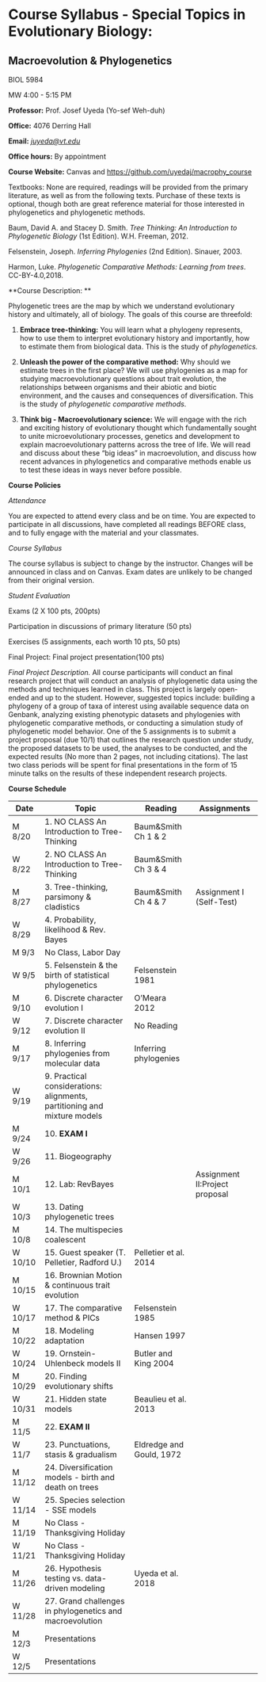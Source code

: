 # Course Syllabus - Special Topics in Evolutionary Biology:

## Macroevolution & Phylogenetics

BIOL 5984

MW 4:00 - 5:15 PM

**Professor:** Prof. Josef Uyeda (Yo-sef Weh-duh)

**Office:** 4076 Derring Hall

**Email:** [*juyeda@vt.edu*](mailto:juyeda@vt.edu)

**Office hours:** By appointment

**Course Website:** Canvas and https://github.com/uyedaj/macrophy_course

Textbooks: None are required, readings will be provided from the primary
literature, as well as from the following texts. Purchase of these texts
is optional, though both are great reference material for those
interested in phylogenetics and phylogenetic methods.

Baum, David A. and Stacey D. Smith. *Tree Thinking: An Introduction to
Phylogenetic Biology* (1st Edition). W.H. Freeman, 2012.

Felsenstein, Joseph. *Inferring Phylogenies* (2nd Edition). Sinauer,
2003.

Harmon, Luke. *Phylogenetic Comparative Methods: Learning from trees*. CC-BY-4.0,2018.

**Course Description: **

Phylogenetic trees are the map by which we understand evolutionary
history and ultimately, all of biology. The goals of this course are
threefold:

1.  **Embrace tree-thinking:** You will learn what a phylogeny
    represents, how to use them to interpret evolutionary history and
    importantly, how to estimate them from biological data. This is the
    study of *phylogenetics.*

2.  **Unleash the power of the comparative method:** Why should we
    estimate trees in the first place? We will use phylogenies as a map
    for studying macroevolutionary questions about trait evolution, the
    relationships between organisms and their abiotic and biotic
    environment, and the causes and consequences of diversification.
    This is the study of *phylogenetic comparative methods*.

3.  **Think big - Macroevolutionary science:** We will engage with the
    rich and exciting history of evolutionary thought which
    fundamentally sought to unite microevolutionary processes, genetics
    and development to explain macroevolutionary patterns across the
    tree of life. We will read and discuss about these “big ideas” in
    macroevolution, and discuss how recent advances in phylogenetics and
    comparative methods enable us to test these ideas in ways never
    before possible.

**Course Policies**

*Attendance*

You are expected to attend every class and be on time. You are expected
to participate in all discussions, have completed all readings BEFORE
class, and to fully engage with the material and your classmates.

*Course Syllabus*

The course syllabus is subject to change by the instructor. Changes will
be announced in class and on Canvas. Exam dates are unlikely to be
changed from their original version.

*Student Evaluation*

Exams (2 X 100 pts, 200pts)

Participation in discussions of primary literature (50 pts)

Exercises (5 assignments, each worth 10 pts, 50 pts)

Final Project: Final project presentation(100 pts)

*Final Project Description.* All course participants will conduct an
final research project that will conduct an analysis of phylogenetic
data using the methods and techniques learned in class. This project is
largely open-ended and up to the student. However, suggested topics
include: building a phylogeny of a group of taxa of interest using
available sequence data on Genbank, analyzing existing phenotypic
datasets and phylogenies with phylogenetic comparative methods, or
conducting a simulation study of phylogenetic model behavior. One of the
5 assignments is to submit a project proposal (due 10/1) that outlines
the research question under study, the proposed datasets to be used, the
analyses to be conducted, and the expected results (No more than 2
pages, not including citations). The last two class periods will be
spent for final presentations in the form of 15 minute talks on the
results of these independent research projects.

**Course Schedule**

|**Date**   |**Topic**|**Reading**|**Assignments**|
|-----------|---------|-----------|---------------|
|M 8/20 |   1\. NO CLASS  An Introduction to Tree-Thinking| Baum&Smith Ch 1 & 2 | |
|W 8/22 |   2\. NO CLASS  An Introduction to Tree-Thinking| Baum&Smith Ch 3 & 4 | |       
|M 8/27 |   3\. Tree-thinking, parsimony & cladistics | Baum&Smith Ch 4 & 7 | Assignment I (Self-Test)|
|W 8/29 |   4\. Probability, likelihood & Rev. Bayes | | |
|M 9/3  |    No Class, Labor Day     |||
|W 9/5  |   5\. Felsenstein & the birth of statistical phylogenetics | Felsenstein 1981 ||
|M 9/10 |   6\. Discrete character evolution I |O’Meara 2012||
|W 9/12 |   7\. Discrete character evolution II|No Reading||      
|M 9/17 |   8\. Inferring phylogenies from molecular data|Inferring phylogenies||      
|W 9/19 |   9\. Practical considerations: alignments, partitioning and mixture models||   
|M 9/24 |   10\. **EXAM I**   |||                                                         
|W 9/26 |    11\. Biogeography |||                                                        
|M 10/1 |   12\. Lab: RevBayes ||Assignment II:Project proposal|
|W 10/3 |   13\. Dating phylogenetic trees |||                                            
|M 10/8 |   14\. The multispecies coalescent |||                                         
|W 10/10 |  15\. Guest speaker (T. Pelletier, Radford U.) | Pelletier et al. 2014 ||                                          
|M 10/15 | 16\. Brownian Motion & continuous trait evolution |||                          
|W 10/17 |  17\. The comparative method & PICs |Felsenstein 1985||                        
|M 10/22 |  18\. Modeling adaptation |Hansen 1997 ||                                      
|W 10/24 | 19\. Ornstein-Uhlenbeck models II  |Butler and King 2004 ||      
|M 10/29 |  20\. Finding evolutionary shifts |||                                          
|W 10/31 |  21\. Hidden state models |Beaulieu et al. 2013||       
|M 11/5 |    22\. **EXAM II** |||                                                         
|W 11/7 |    23\. Punctuations, stasis & gradualism |Eldredge and Gould, 1972||   
|M 11/12 |  24\. Diversification models - birth and death on trees |||                    
|W 11/14 |  25\. Species selection - SSE models |||                                       
|M 11/19 |  No Class - Thanksgiving Holiday |||                                           
|W 11/21 |  No Class - Thanksgiving Holiday |||                                           
|M 11/26 | 26\. Hypothesis testing vs. data-driven modeling |Uyeda et al. 2018||          
|W 11/28 | 27\. Grand challenges in phylogenetics and macroevolution |||                  
|M 12/3 |  Presentations |||
|W 12/5 | Presentations |||                                                                 
